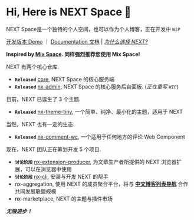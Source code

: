 # Hi, Here is NEXT Space 👋

NEXT Space是一个独特的个人空间，也可以作为个人博客，正在开发中 `WIP`

[开发版本 Demo](https://iucky.cn/) ｜ [Documentation 文档](https://nx.js.org/) | *[为什么选择 NEXT?](https://nx.js.org/guide/)*

**Inspired by [Mix Space](https://github.com/mx-space/). 同样强烈推荐您使用 Mix Space!**

NEXT 有两个核心仓库.

- **`Released`** [core](https://github.com/nx-space/nx-server), NEXT Space 的核心服务端
- **`Released`** [nx-admin](https://github.com/nx-space/nx-admin), NEXT Space 的核心服务后台面板. (*正在重写 `WIP`*)

目前，NEXT 已诞生了 3 个主题.

- **`Released`** [nx-theme-tiny](https://github.com/nx-space/nx-theme-tiny), 一个简单、纯净、最小化的主题，适用于 NEXT

当然，NEXT 也有一定的生态.

- **`Released`** [nx-comment-wc](https://github.com/nx-space/nx-comments-wc), 一个适用于任何地方的评论 Web Component

现在，NEXT 团队正在筹划开发 5 个项目.

- **`讨论阶段`** [nx-extension-producer](https://github.com/nx-space/nx-extension-producer), 为文章生产者所提供的 NEXT 浏览器扩展，可以在浏览器中使用
- **`讨论阶段`** [nx-cli](https://github.com/nx-space/nx-cli), 安装与开发 NEXT 的帮手
- nx-aggregation, 使用 NEXT 的成员聚合平台，将与 **[中文博客列表导航](https://github.com/zh-blogs)** 合作共同发展联盟规模
- nx-marketplace, NEXT 的主题与插件市场


**_无限进步！_**
